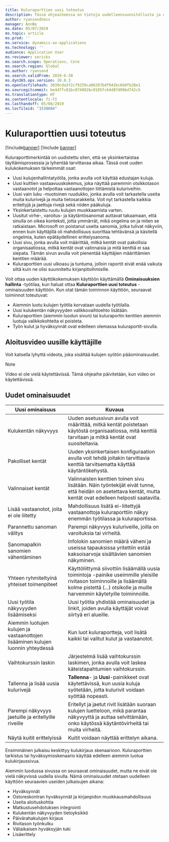 ```yaml
---
title: Kuluraporttien uusi toteutus
description: Tässä ohjeaiheessa on tietoja uudelleensuunnitellusta ja uudistetuista kuluraporttikirjauksen kokemuksista Microsoft Dynamics 365 for Finance and Operations. Uusi kokemus yksinkertaistaa kuluraporttien täyttämistä ja lyhentää tarvittavaa aikaa.
author: ryansandness
manager: AnnBe
ms.date: 05/07/2019
ms.topic: article
ms.prod: ''
ms.service: dynamics-ax-applications
ms.technology: ''
audience: Application User
ms.reviewer: sericks
ms.search.scope: Operations, Core
ms.search.region: Global
ms.author: ryansand
ms.search.validFrom: 2019-6-30
ms.dyn365.ops.version: 10.0.3
ms.openlocfilehash: 3039cda3f2cf9259ca06207bdf941bc6b0fb28e1
ms.sourcegitcommit: be447fc81bc874982bc0185fcb4d87d99bd742c5
ms.translationtype: HT
ms.contentlocale: fi-FI
ms.lasthandoff: 05/08/2019
ms.locfileid: "1538684"
---
```

# <a name="expense-reports-reimagined"></a>Kuluraporttien uusi toteutus

[!include[banner](../includes/banner.md)]
[!include [banner](../includes/preview-banner.md)]

Kuluraporttimerkintää on uudistettu siten, että se yksinkertaistaa täyttämisprosessia ja lyhentää tarvittavaa aikaa. Tässä ovat uuden kulukokemuksen tärkeimmät osat:

- Uusi kulujenhallintatyötila, jonka avulla voit käyttää edustajan kuluja.
- Uusi kuittien vastaavuuskokemus, joka näyttää paremmin otsikkotason vastaanotot ja helpottaa vastaanottojen liittämistä kuluriveihin.
- Uusi vain luku -muotoinen ruudukko, jonka avulla voit tarkastella useita muita kulurivejä ja muita tietosarakkeita. Voit nyt tarkastella kaikkia eriteltyjä ja jaettuja rivejä sekä niiden pääkuluja.
- Yksinkertaistettu ruutu kulujen muokkaamista varten.
- Uusitut virhe-, varoitus- ja käytäntösanomat auttavat takaamaan, että sinulla on oikea konteksti, jotta ymmärrät, mikä ongelma on ja miten se ratkaistaan. Microsoft on poistanut useita sanomia, jotka tulivat näkyviin, ennen kuin käyttäjillä oli mahdollisuus suorittaa tehtävänsä ja käsitellä ongelmia, kuten epätäydellinen erittelysanoma.
- Uusi sivu, jonka avulla voit määrittää, mitkä kentät ovat pakollisia organisaatiossa, mitkä kentät ovat valinnaisia ja mitä kenttiä ei saa siepata. Tämän sivun avulla voit pienentää käyttäjien määrittämien kenttien määrää.
- Kuluraporttien uusi ulkoasu ja tuntuma, jolloin raportit eivät enää vaikuta siltä kuin ne olisi suunniteltu kirjanpitoihmisille.

Voit ottaa uuden käyttökokemuksen käyttöön käyttämällä **Ominaisuuksien hallinta** -työtilaa, kun haluat ottaa **Kuluraporttien uusi toteutus** -ominaisuuden käyttöön. Kun otat tämän toiminnon käyttöön, seuraavat toiminnot toteutuvat:

- Aiemmin luotu kulujen työtila korvataan uudella työtilalla.
- Uusi kulukentän näkyvyyden valikkovaihtoehto lisätään.
- Kuluraporttien (aiemmin luodun sivun) tai kuluraportin kenttien aiemmin luotuja valikkokohteita ei poisteta.
- Työn kulut ja hyväksynnät ovat edelleen olemassa kuluraportit-sivulla.

## <a name="getting-started-video-for-new-users"></a>Aloitusvideo uusille käyttäjille

Voit katsella lyhyttä videota, joka sisältää kulujen syötön pääominaisuudet.

> [!NOTE]
> Video ei ole vielä käytettävissä. Tämä ohjeaihe päivitetään, kun video on käytettävissä.

## <a name="new-features"></a>Uudet ominaisuudet

| Uusi ominaisuus | Kuvaus |
|---|----|
| Kulukentän näkyvyys | Uuden asetussivun avulla voit määrittää, mitkä kentät poistetaan käytöstä organisaatiossa, mitä kenttiä tarvitaan ja mitkä kentät ovat suositeltavia. |
| Pakolliset kentät | Uuden yksinkertaisen konfiguraation avulla voit tehdä joitakin tarvittavia kenttiä tarvitsematta käyttää käytäntökehystä. |
| Valinnaiset kentät | Valinnaisten kenttien toinen sivu lisätään. Näin työntekijät eivät tunne, että heidän on asetettava kentät, mutta kentät ovat edelleen helposti saatavilla. |
| Lisää vastaanotot, joita ei ole liitetty | Mahdollisuus lisätä ei-liitettyjä vastaanottoja kuluraporttiin näkyy enemmän työtilassa ja kuluraportissa. |
| Parannettu sanoman välitys | Parempi näkyvyys kuluriveille, joilla on varoituksia tai virheitä. |
| Sanomapalkin sanomien vähentäminen| Infolokin sanomien määrä väheni ja useissa tapauksissa yritettiin estää kaksoisarvoja sisältävien sanomien näkyminen. |
| Yhteen ryhmiteltyinä yhteiset toimenpiteet | Käyttöliittymä siivottiin lisäämällä uusia toimintoja -painike useimmille yleisille rivitason toiminnoille ja lisäämällä kolme pistettä (...) otsikolle ja muille harvemmin käytetyille toiminnoille. |
| Uusi työtila näkyvyyden lisäämiseksi | Uusi työtila yhdistää ominaisuudet ja linkit, joiden avulla käyttäjät voivat siirtyä eri alueille. |
| Aiemmin luotujen kulujen ja vastaanottojen lisääminen kulujen luonnin yhteydessä | Kun luot kuluraportteja, voit lisätä kaikki tai valitut kulut ja vastaanotot. |
| Vaihtokurssin laskin | Järjestelmä lisää vaihtokurssin laskimen, jonka avulla voit laskea käteistapahtumien vaihtokurssin. |
| Tallenna ja lisää uusia kulurivejä | **Tallenna**- ja **Uusi**-painikkeet ovat käytettävissä, kun uusia kuluja syötetään, jotta kulurivit voidaan syöttää nopeasti. |
| Parempi näkyvyys jaetuille ja eritellyille riveille | Eritellyt ja jaetut rivit lisätään suoraan kulujen luetteloon, mikä parantaa näkyvyyttä ja auttaa selvittämään, onko käytössä käytäntövirheitä tai muita virheitä. |
| Näytä kuitit erittelyissä | Kuitit voidaan näyttää erittelyn aikana. |

Ensimmäinen julkaisu keskittyy kulukirjaus skenaarioon. Kuluraporttien tarkistus tai hyväksymisskenaario käyttää edelleen aiemmin luotua kulukirjaussivua.

Aiemmin luodussa sivussa on seuraavat ominaisuudet, mutta ne eivät ole vielä näkyvissä uudella sivulla. Nämä ominaisuudet otetaan uudelleen käyttöön seuraavien useiden julkaisujen aikana:

- Hyväksynnät
- Ostoreskontran hyväksynnät ja kirjanpidon muokkausmahdollisuus
- Useita aloituskohtia
- Matkustusehdotuksen integrointi
- Kulukentän näkyvyyden tietoyksikkö
- Päivärahakulujen kirjaus
- Rivitason työnkulku
- Väliaikaisen hyväksyjän tuki
- Lisäerittely
